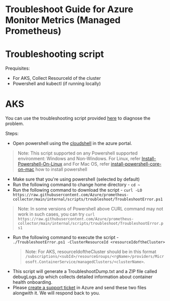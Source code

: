# Troubleshoot Guide for Azure Monitor Metrics (Managed Prometheus)


# Troubleshooting script

Prequisites:
- For AKS, Collect ResourceId of the cluster
- Powershell and kubectl (if running locally)

# AKS

You can use the troubleshooting script provided [here](https://raw.githubusercontent.com/Azure/prometheus-collector/main/internal/scripts/troubleshoot/TroubleshootError.ps1) to diagnose the problem.

Steps:
- Open powershell using the [cloudshell](https://docs.microsoft.com/en-us/azure/cloud-shell/overview) in the azure portal.

> Note: This script supported on any Powershell supported environment: Windows and Non-Windows.
 For Linux, refer [Install-Powershell-On-Linux](https://docs.microsoft.com/en-us/powershell/scripting/install/installing-powershell-core-on-linux?view=powershell-7) and
 For Mac OS, refer [install-powershell-core-on-mac](https://docs.microsoft.com/en-us/powershell/scripting/install/installing-powershell-core-on-macos?view=powershell-7) how to install powershell
- Make sure that you're using powershell (selected by default)
- Run the following command to change home directory - `cd ~`
- Run the following command to download the script - `curl -LO https://raw.githubusercontent.com/Azure/prometheus-collector/main/internal/scripts/troubleshoot/TroubleshootError.ps1`

> Note: In some versions of Powershell above CURL command may not work in such cases, you can try  `curl https://raw.githubusercontent.com/Azure/prometheus-collector/main/internal/scripts/troubleshoot/TroubleshootError.ps1`


- Run the following command to execute the script - `./TroubleshootError.ps1 -ClusterResourceId <resourceIdoftheCluster>`
    > Note: For AKS, resourceIdoftheCluster should be in this format `/subscriptions/<subId>/resourceGroups/<rgName>/providers/Microsoft.ContainerService/managedClusters/<clusterName>`.
- This script will generate a TroubleshootDump.txt and a ZIP file called debugLogs.zip which collects detailed information about container health onboarding.
- Please [create a support ticket](https://azure.microsoft.com/en-us/support/create-ticket) in Azure and send these two files alongwith it. We will respond back to you.
